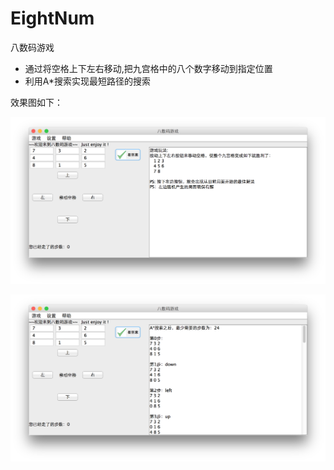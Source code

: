 EightNum
========

八数码游戏

* 通过将空格上下左右移动,把九宫格中的八个数字移动到指定位置  
* 利用A*搜索实现最短路径的搜索

效果图如下：


   ![效果图2](https://github.com/GinSmile/EightNum/blob/master/image/screenshot1.png?raw=true)  
   
   ![效果图1](https://github.com/GinSmile/EightNum/blob/master/image/screenshot2.png?raw=true)  